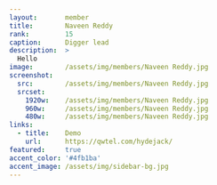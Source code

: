 ```yaml
---
layout:       member
title:        Naveen Reddy
rank:         15
caption:      Digger lead
description:  >
  Hello
image:        /assets/img/members/Naveen Reddy.jpg
screenshot:
  src:        /assets/img/members/Naveen Reddy.jpg
  srcset:
    1920w:    /assets/img/members/Naveen Reddy.jpg
    960w:     /assets/img/members/Naveen Reddy.jpg
    480w:     /assets/img/members/Naveen Reddy.jpg
links:
  - title:    Demo
    url:      https://qwtel.com/hydejack/
featured:     true
accent_color: '#4fb1ba'
accent_image: /assets/img/sidebar-bg.jpg
---
```

